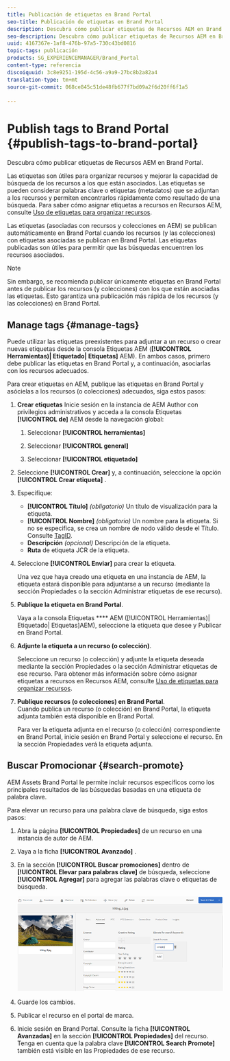 ```yaml
---
title: Publicación de etiquetas en Brand Portal
seo-title: Publicación de etiquetas en Brand Portal
description: Descubra cómo publicar etiquetas de Recursos AEM en Brand Portal.
seo-description: Descubra cómo publicar etiquetas de Recursos AEM en Brand Portal.
uuid: 4167367e-1af8-476b-97a5-730c43bd0816
topic-tags: publicación
products: SG_EXPERIENCEMANAGER/Brand_Portal
content-type: referencia
discoiquuid: 3c8e9251-195d-4c56-a9a9-27bc8b2a82a4
translation-type: tm+mt
source-git-commit: 068ce845c51de48fb677f7bd09a2f6d20ff6f1a5

---
```



# Publish tags to Brand Portal {#publish-tags-to-brand-portal}

Descubra cómo publicar etiquetas de Recursos AEM en Brand Portal.

Las etiquetas son útiles para organizar recursos y mejorar la capacidad de búsqueda de los recursos a los que están asociados. Las etiquetas se pueden considerar palabras clave o etiquetas (metadatos) que se adjuntan a los recursos y permiten encontrarlos rápidamente como resultado de una búsqueda. Para saber cómo asignar etiquetas a recursos en Recursos AEM, consulte [Uso de etiquetas para organizar recursos](https://helpx.adobe.com/experience-manager/6-5/assets/using/organize-assets.html#Usetagstoorganizeassets).

Las etiquetas (asociadas con recursos y colecciones en AEM) se publican automáticamente en Brand Portal cuando los recursos (y las colecciones) con etiquetas asociadas se publican en Brand Portal. Las etiquetas publicadas son útiles para permitir que las búsquedas encuentren los recursos asociados.

>[!NOTE]
>
>Sin embargo, se recomienda publicar únicamente etiquetas en Brand Portal antes de publicar los recursos (y colecciones) con los que están asociadas las etiquetas. Esto garantiza una publicación más rápida de los recursos (y las colecciones) en Brand Portal.

## Manage tags {#manage-tags}

Puede utilizar las etiquetas preexistentes para adjuntar a un recurso o crear nuevas etiquetas desde la consola Etiquetas AEM (**[!UICONTROL Herramientas)| Etiquetado| Etiquetas]** AEM). En ambos casos, primero debe publicar las etiquetas en Brand Portal y, a continuación, asociarlas con los recursos adecuados.

Para crear etiquetas en AEM, publique las etiquetas en Brand Portal y asócielas a los recursos (o colecciones) adecuados, siga estos pasos:

1. **Crear etiquetas** Inicie sesión en la instancia de AEM Author con privilegios administrativos y acceda a la consola Etiquetas **[!UICONTROL de]** AEM desde la navegación global:

   1. Seleccionar **[!UICONTROL herramientas]**

   2. Seleccionar **[!UICONTROL general]**

   3. Seleccionar **[!UICONTROL etiquetado]**

2. Seleccione **[!UICONTROL Crear]** y, a continuación, seleccione la opción **[!UICONTROL Crear etiqueta]** .
3. Especifique:

   * **[!UICONTROL Título]**
      *(obligatorio)* Un título de visualización para la etiqueta.
   * **[!UICONTROL Nombre]**
      *(obligatorio)* Un nombre para la etiqueta. Si no se especifica, se crea un nombre de nodo válido desde el Título. Consulte [TagID](https://helpx.adobe.com/experience-manager/6-5/sites/developing/using/framework.html#TagID).
   * **Descripción**
      *(opcional)* Descripción de la etiqueta.
   * **Ruta** de etiqueta JCR de la etiqueta.

4. Seleccione **[!UICONTROL Enviar]** para crear la etiqueta.

   Una vez que haya creado una etiqueta en una instancia de AEM, la etiqueta estará disponible para adjuntarse a un recurso (mediante la sección Propiedades o la sección Administrar etiquetas de ese recurso).

5. **Publique la etiqueta en Brand Portal**.

   Vaya a la consola Etiquetas **** AEM ([!UICONTROL Herramientas)| Etiquetado| Etiquetas]AEM), seleccione la etiqueta que desee y Publicar en Brand Portal.

6. **Adjunte la etiqueta a un recurso (o colección)**.

   Seleccione un recurso (o colección) y adjunte la etiqueta deseada mediante la sección Propiedades o la sección Administrar etiquetas de ese recurso. Para obtener más información sobre cómo asignar etiquetas a recursos en Recursos AEM, consulte [Uso de etiquetas para organizar recursos](https://helpx.adobe.com/experience-manager/6-5/assets/using/organize-assets.html#Usetagstoorganizeassets).

7. **Publique recursos (o colecciones) en Brand Portal**.\
   Cuando publica un recurso (o colección) en Brand Portal, la etiqueta adjunta también está disponible en Brand Portal.

   Para ver la etiqueta adjunta en el recurso (o colección) correspondiente en Brand Portal, inicie sesión en Brand Portal y seleccione el recurso. En la sección Propiedades verá la etiqueta adjunta.

## Buscar Promocionar {#search-promote}

AEM Assets Brand Portal le permite incluir recursos específicos como los principales resultados de las búsquedas basadas en una etiqueta de palabra clave.

Para elevar un recurso para una palabra clave de búsqueda, siga estos pasos:

1. Abra la página **[!UICONTROL Propiedades]** de un recurso en una instancia de autor de AEM.
2. Vaya a la ficha **[!UICONTROL Avanzado]** .
3. En la sección **[!UICONTROL Buscar promociones]** dentro de **[!UICONTROL Elevar para palabras clave]** de búsqueda, seleccione **[!UICONTROL Agregar]** para agregar las palabras clave o etiquetas de búsqueda.

   ![](assets/search-promote.png)

4. Guarde los cambios.
5. Publicar el recurso en el portal de marca.
6. Inicie sesión en Brand Portal. Consulte la ficha **[!UICONTROL Avanzadas]** en la sección **[!UICONTROL Propiedades]** del recurso.
Tenga en cuenta que la palabra clave **[!UICONTROL Search Promote]** también está visible en las Propiedades de ese recurso.
